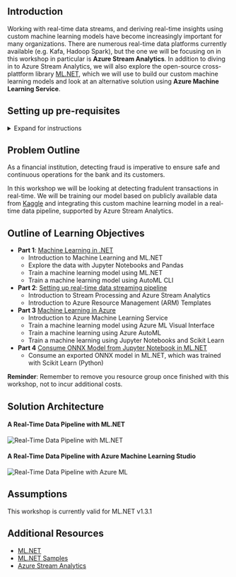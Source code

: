 ## Introduction
Working with real-time data streams, and deriving real-time insights using custom machine learning models have become increasingly important for many organizations. There are numerous real-time data platforms currently available (e.g. Kafa, Hadoop Spark), but the one we will be focusing on in this workshop in particular is **Azure Stream Analytics**. In addition to diving in to Azure Stream Analytics, we will also explore the open-source cross-plattform library [ML.NET](https://github.com/dotnet/machinelearning), which we will use to build our custom machine learning models and look at an alternative solution using **Azure Machine Learning Service**.

## Setting up pre-requisites
<details>
  <summary>Expand for instructions</summary>
  <p>
  <ol>
    <li><b>Download the .NET Core SDK</b></li>
   <ol>
      <li>Go to <a href="https://dotnet.microsoft.com/download">the following page to download the SDK</a></li>
      <li>Select the correct tab for your operating system (e.g. Windows, Linux or Mac) </li>
      <li>Click on the <b>Build Apps</b> download option <img src="https://github.com/aslotte/mldotnet-real-time-data-streaming-workshop/blob/master/instructions/images/download-dotnetcoresdk.PNG"></li>
      <li>Open the installer once the download is complete and follow provided instructions </li>
  </ol>
   <li><b>Install VS Code</b></li>
   <ol>
      <li>Go to <a href="https://code.visualstudio.com/download">the following page to download the VS Code</a></li>
      <li>Select the correct installation for your operating system (e.g. Windows, Linux or Mac)<img src="https://github.com/aslotte/mldotnet-real-time-data-streaming-workshop/blob/master/instructions/images/download-vscode.PNG"> </li>
      <li>Open the installer once the download is complete and follow provided instructions </li>
     <li>Open VS Code once the installation is complete</li>
  </ol>    
   <li><b>Install the C# Extension</b></li>
   <ol>
      <li>In VS Code, select View -> Extensions<img src="https://github.com/aslotte/mldotnet-real-time-data-streaming-workshop/blob/master/instructions/images/vscode-opening-extensions.png"></li>
     <li>Search for <b>C#</b></li> 
     <li>Click <b>Install</b><img src="https://github.com/aslotte/mldotnet-real-time-data-streaming-workshop/blob/master/instructions/images/vscode-install-csharpextension.png"></li>      
  </ol>        
   <li><b>Install the Azure Function's Extension</b></li>
   <ol>
      <li>In VS Code, select View -> Extensions<img src="https://github.com/aslotte/mldotnet-real-time-data-streaming-workshop/blob/master/instructions/images/vscode-opening-extensions.png"></li>
     <li>Search for <b>Azure Function</b></li> 
     <li>Click <b>Install</b><img src="https://github.com/aslotte/mldotnet-real-time-data-streaming-workshop/blob/master/instructions/images/vscode-install-azurefunctionextension.png"></li>      
  </ol>     
   <li><b>Install the ML.NET CLI</b></li>
    <ol>
      <li>In VS Code, select Terminal -> New Terminal to open a new terminal window<img src="https://github.com/aslotte/mldotnet-real-time-data-streaming-workshop/blob/master/instructions/images/vscode-open-terminal.png"></li>
      <li>In the terminal, enter <code>dotnet tool install -g mlnet</code> and hit enter<img src="https://github.com/aslotte/mldotnet-real-time-data-streaming-workshop/blob/master/instructions/images/vscode-terminal-installcli.PNG"></li>
    </ol>
   <li><b>Clone repository</b></li>
    <ol>
      <li>In VS Code, select Terminal -> New Terminal to open a new terminal window<img src="https://github.com/aslotte/mldotnet-real-time-data-streaming-workshop/blob/master/instructions/images/vscode-open-terminal.png"></li>
      <li>In the terminal, enter <code>cd C:\</code> and hit enter</li>
      <li>In the terminal, enter <code>git clone https://github.com/aslotte/mldotnet-real-time-data-streaming-workshop.git</code> and hit enter to clone the repository to the C:\ drive (<b>Note:</b> Feel free to clone the repository elsewhere, just make sure to adjust the path in instructions to follow)<img src="https://github.com/aslotte/mldotnet-real-time-data-streaming-workshop/blob/master/instructions/images/vscode-clone-repo.png"></li>
    </ol>    
   <li><b>Download the data</b></li>
   <li><b>Create a free Azure subscription</b></li>
   <li><b>Create a Power BI account</b></li>
   <li><b>Create an Outlook e-mail</b></li>
   <li><b>Download Azure Storage Explorer (required for part 3)</b></li>
  </ol>
  </p>
</details>

## Problem Outline
As a financial institution, detecting fraud is imperative to ensure safe and continuous operations for the bank and its customers.  

In this workshop we will be looking at detecting fradulent transactions in real-time. We will be training our model based on publicly available data from [Kaggle](https://www.kaggle.com/ntnu-testimon/paysim1) and integrating this custom machine learning model in a real-time data pipeline, supported by Azure Stream Analytics.

## Outline of Learning Objectives
- **Part 1**: [Machine Learning in .NET](https://github.com/aslotte/mldotnet-real-time-data-streaming-workshop/blob/master/instructions/part1-ml.md)
  - Introduction to Machine Learning and ML.NET
  - Explore the data with Jupyter Notebooks and Pandas
  - Train a machine learning model using ML.NET
  - Train a machine learning model using AutoML CLI
- **Part 2**: [Setting up real-time data streaming pipeline](https://github.com/aslotte/mldotnet-real-time-data-streaming-workshop/blob/master/instructions/part2-streaming.md)
  - Introduction to Stream Processing and Azure Stream Analytics
  - Introduction to Azure Resource Management (ARM) Templates
- **Part 3** [Machine Learning in Azure](https://github.com/aslotte/mldotnet-real-time-data-streaming-workshop/blob/master/instructions/part1-azureml.md)
  - Introduction to Azure Machine Learning Service
  - Train a machine learning model using Azure ML Visual Interface
  - Train a machine learning using Azure AutoML
  - Train a machine learning using Jupyter Notebooks and  Scikit Learn
- **Part 4** [Consume ONNX Model from Jupyter Notebook in ML.NET](https://github.com/aslotte/mldotnet-real-time-data-streaming-workshop/blob/master/instructions/part3-consume-onnx-model.md)
  - Consume an exported ONNX model in ML.NET, which was trained with Scikit Learn (Python)
  
**Reminder**: Remember to remove you resource group once finished with this workshop, not to incur additional costs.
  
## Solution Architecture 
#### A Real-Time Data Pipeline with ML.NET
![Real-Time Data Pipeline with ML.NET](https://github.com/aslotte/mldotnet-real-time-data-streaming-workshop/blob/master/instructions/images/Solution%20Architecture%20-%20ML.NET.png)


#### A Real-Time Data Pipeline with Azure Machine Learning Studio
![Real-Time Data Pipeline with Azure ML](https://github.com/aslotte/mldotnet-real-time-data-streaming-workshop/blob/master/instructions/images/Solution%20Architecture%20-%20Azure%20ML.png)

## Assumptions
This workshop is currently valid for ML.NET v1.3.1

## Additional Resources
- [ML.NET](https://github.com/dotnet/machinelearning)
- [ML.NET Samples](https://github.com/dotnet/machinelearning-samples)
- [Azure Stream Analytics](https://docs.microsoft.com/en-us/azure/stream-analytics/stream-analytics-introduction)

